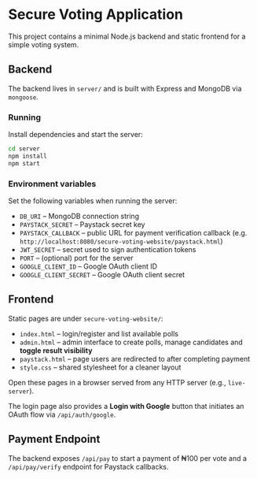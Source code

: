 # Secure Voting Application

This project contains a minimal Node.js backend and static frontend for a simple voting system.

## Backend

The backend lives in `server/` and is built with Express and MongoDB via `mongoose`.

### Running

Install dependencies and start the server:

```bash
cd server
npm install
npm start
```

### Environment variables

Set the following variables when running the server:

- `DB_URI` – MongoDB connection string
- `PAYSTACK_SECRET` – Paystack secret key
- `PAYSTACK_CALLBACK` – public URL for payment verification callback (e.g. `http://localhost:8080/secure-voting-website/paystack.html`)
- `JWT_SECRET` – secret used to sign authentication tokens
- `PORT` – (optional) port for the server
- `GOOGLE_CLIENT_ID` – Google OAuth client ID
- `GOOGLE_CLIENT_SECRET` – Google OAuth client secret

## Frontend

Static pages are under `secure-voting-website/`:

- `index.html` – login/register and list available polls
- `admin.html` – admin interface to create polls, manage candidates and **toggle result visibility**
- `paystack.html` – page users are redirected to after completing payment
- `style.css` – shared stylesheet for a cleaner layout

Open these pages in a browser served from any HTTP server (e.g., `live-server`).

The login page also provides a **Login with Google** button that initiates an OAuth flow via `/api/auth/google`.

## Payment Endpoint

The backend exposes `/api/pay` to start a payment of ₦100 per vote and a `/api/pay/verify` endpoint for Paystack callbacks.
